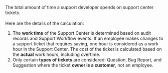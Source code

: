 The total amount of time a support developer spends on support center tickets.<br><br>
Here are the details of the calculation:
1.	The **work time** of the Support Center is determined based on audit records and Support Workflow events. If an employee makes changes to a support ticket that requires saving, one hour is considered as a work hour in the Support Center. The cost of the ticket is calculated based on the **actual** work hours, including overtime.
2.	Only certain **types of tickets** are considered: Question, Bug Report, and Suggestion where the ticket **owner is a customer**, not an employee.